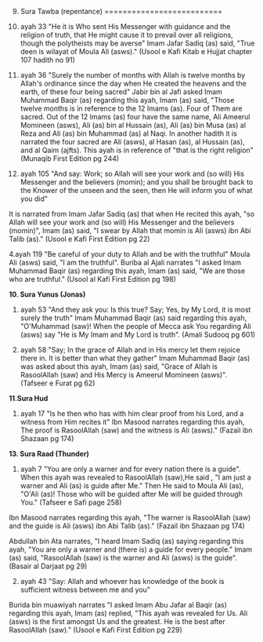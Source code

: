 9. Sura Tawba (repentance)
==========================

1. ayah 33 "He it is Who sent His Messenger with guidance and the
religion of truth, that He might cause it to prevail over all religions,
though the polytheists may be averse" Imam Jafar Sadiq (as) said, "True
deen is wilayat of Moula Ali (asws)." (Usool e Kafi Kitab e Hujjat
chapter 107 hadith no 91)

2. ayah 36 "Surely the number of months with Allah is twelve months by
Allah's ordinance since the day when He created the heavens and the
earth, of these four being sacred" Jabir bin al Jafi asked Imam Muhammad
Baqir (as) regarding this ayah, Imam (as) said, "Those twelve months is
in reference to the 12 Imams (as). Four of Them are sacred. Out of the
12 Imams (as) four have the same name, Ali Ameerul Momineen (asws), Ali
(as) bin al Hussain (as), Ali (as) bin Musa (as) al Reza and Ali (as)
bin Muhammad (as) al Naqi. In another hadith it is narrated the four
sacred are Ali (asws), al Hasan (as), al Hussain (as), and al Qaim
(ajfts). This ayah is in reference of "that is the right religion"
(Munaqib First Edition pg 244)

4. ayah 105 "And say: Work; so Allah will see your work and (so will)
His Messenger and the believers (momin); and you shall be brought back
to the Knower of the unseen and the seen, then He will inform you of
what you did"

It is narrated from Imam Jafar Sadiq (as) that when He recited this
ayah, "so Allah will see your work and (so will) His Messenger and the
believers (momin)", Imam (as) said, "I swear by Allah that momin is Ali
(asws) ibn Abi Talib (as)." (Usool e Kafi First Edition pg 22)

4.ayah 119 "Be careful of your duty to Allah and be with the truthful"
Moula Ali (asws) said, "I am the truthful". Buriba al Ajali narrates "I
asked Imam Muhammad Baqir (as) regarding this ayah, Imam (as) said, "We
are those who are truthful." (Usool al Kafi First Edition pg 198)


**10. Sura Yunus (Jonas)**

1. ayah 53 "And they ask you: Is this true? Say; Yes, by My Lord, it is
most surely the truth" Imam Muhammad Baqir (as) said regarding this
ayah, "O'Muhammad (saw)! When the people of Mecca ask You regarding Ali
(asws) say "He is My Imam and My Lord is truth". (Amali Sudooq pg 601)

2. ayah 58 "Say; In the grace of Allah and in His mercy let them
rejoice there in. It is better than what they gather" Imam Muhammad
Baqir (as) was asked about this ayah, Imam (as) said, "Grace of Allah is
RasoolAllah (saw) and His Mercy is Ameerul Momineen (asws)". (Tafseer e
Furat pg 62)


**11.Sura Hud**

1. ayah 17 "Is he then who has with him clear proof from his Lord, and
a witness from Him recites it" Ibn Masood narrates regarding this ayah,
The proof is RasoolAllah (saw) and the witness is Ali (asws)." (Fazail
ibn Shazaan pg 174)


**13. Sura Raad (Thunder)**

1. ayah 7 "You are only a warner and for every nation there is a
guide". When this ayah was revealed to RasoolAllah (saw),He said , "I am
just a warner and Ali (as) is guide after Me." Then He said to Moula Ali
(as), "O'Ali (as)! Those who will be guided after Me will be guided
through You." (Tafseer e Safi page 258)

Ibn Masood narrates regarding this ayah, "The warner is RasoolAllah
(saw) and the guide is Ali (asws) ibn Abi Talib (as)." (Fazail ibn
Shazaan pg 174)

Abdullah bin Ata narrates, "I heard Imam Sadiq (as) saying regarding
this ayah, "You are only a warner and (there is) a guide for every
people." Imam (as) said, "RasoolAllah (saw) is the warner and Ali (asws)
is the guide". (Basair al Darjaat pg 29)

2. ayah 43 "Say: Allah and whoever has knowledge of the book is
sufficient witness between me and you"

Burida bin muawiyah narrates "I asked Imam Abu Jafar al Baqir (as)
regarding this ayah, Imam (as) replied, "This ayah was revealed for Us.
Ali (asws) is the first amongst Us and the greatest. He is the best
after RasoolAllah (saw)." (Usool e Kafi First Edition pg 229)


